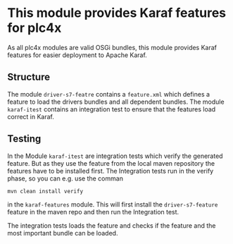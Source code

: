 <!--

  Licensed to the Apache Software Foundation (ASF) under one or more
  contributor license agreements.  See the NOTICE file distributed with
  this work for additional information regarding copyright ownership.
  The ASF licenses this file to You under the Apache License, Version 2.0
  (the "License"); you may not use this file except in compliance with
  the License.  You may obtain a copy of the License at

      http://www.apache.org/licenses/LICENSE-2.0

  Unless required by applicable law or agreed to in writing, software
  distributed under the License is distributed on an "AS IS" BASIS,
  WITHOUT WARRANTIES OR CONDITIONS OF ANY KIND, either express or implied.
  See the License for the specific language governing permissions and
  limitations under the License.

-->
# This module provides Karaf features for plc4x

As all plc4x modules are valid OSGi bundles, this module provides Karaf features for easier 
deployment to Apache Karaf. 

## Structure

The module `driver-s7-featre` contains a `feature.xml` which defines a feature to load 
the drivers bundles and all dependent bundles.
The module `karaf-itest` contains an integration test to ensure that the features load correct in Karaf.

## Testing

In the Module `karaf-itest` are integration tests which verify the generated feature.
But as they use the feature from the local maven repository the features have to be installed first.
The Integration tests run in the verify phase, so you can e.g. use the comman
```$mvn
mvn clean install verify
```
in the `karaf-features` module. This will first install the `driver-s7-feature` feature in the 
maven repo and then run the Integration test.

The integration tests loads the feature and checks if the feature and the most important bundle 
can be loaded. 